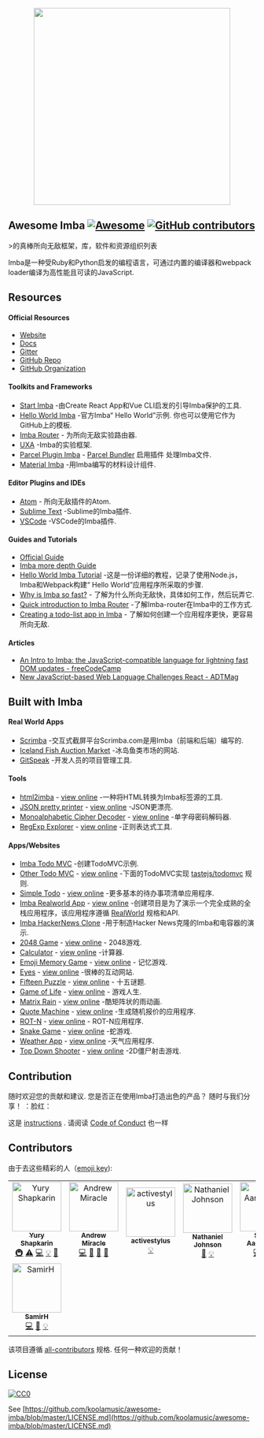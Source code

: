 <div class="github-widget" data-repo="koolamusic/awesome-imba"></div>

<p align="center">
	<a href="http://imba.io" align="center" target="_blank">
		<img width="400" src="https://raw.githubusercontent.com/koolamusic/awesome-imba/master/./logo/imba-awesome-logo.min.svg?sanitize=true">
	</a>
</p>


## Awesome Imba [![Awesome](https://cdn.rawgit.com/sindresorhus/awesome/d7305f38d29fed78fa85652e3a63e154dd8e8829/media/badge.svg)](https://github.com/sindresorhus/awesome) [![GitHub contributors](https://img.shields.io/github/contributors/koolamusic/awesome-imba)](#contributors)

&gt;的真棒所向无敌框架，库，软件和资源组织列表

Imba是一种受Ruby和Python启发的编程语言，可通过内置的编译器和webpack loader编译为高性能且可读的JavaScript.





## Resources

#### Official Resources

- [Website](https://imba.io)
- [Docs](https://imba.io/docs)
- [Gitter](https://gitter.im/somebee/imba)
- [GitHub Repo](https://github.com/imba/imba)
- [GitHub Organization](https://github.com/imba)


#### Toolkits and Frameworks

- [Start Imba](https://github.com/athif23/start-imba) -由Create React App和Vue CLI启发的引导Imba保护的工具.
- [Hello World Imba](https://github.com/imba/hello-world-imba)  -官方Imba“ Hello World”示例.  你也可以使用它作为GitHub上的模板.
- [Imba Router](https://github.com/somebee/imba-router) - 为所向无敌实验路由器.
- [UXA](https://github.com/somebee/uxa) -Imba的实验框架.
- [Parcel Plugin Imba](https://github.com/imba/parcel-plugin-imba) - [Parcel Bundler](https://parceljs.org/) 启用插件 
处理Imba文件.
- [Material Imba](https://github.com/nathanjohnson320/material-imba) -用Imba编写的材料设计组件.


#### Editor Plugins and IDEs

- [Atom](http://github.com/somebee/language-imba) - 所向无敌插件的Atom.
- [Sublime Text](http://github.com/somebee/sublime-imba) -Sublime的Imba插件.
- [VSCode](http://github.com/somebee/vscode-imba) -VSCode的Imba插件.


#### Guides and Tutorials

- [Official Guide](https://imba.io/guides)
- [Imba more depth Guide](https://imba.github.io/imba-guide/)
- [Hello World Imba Tutorial](https://github.com/jiggneshhgohel/hello-world-imba-tutorial) -这是一份详细的教程，记录了使用Node.js，Imba和Webpack构建“ Hello World”应用程序所采取的步骤.
- [Why is Imba so fast?](https://scrimba.com/p/pJkZsB/c6B9rAM) - 了解为什么所向无敌快，具体如何工作，然后玩弄它.
- [Quick introduction to Imba Router](https://scrimba.com/playlist/pMvYcg) -了解Imba-router在Imba中的工作方式.
- [Creating a todo-list app in Imba](https://scrimba.com/p/pDzDSZ/cRvRMSB) - 了解如何创建一个应用程序更快，更容易所向无敌.


#### Articles

- [An Intro to Imba: the JavaScript-compatible language for lightning fast DOM updates - freeCodeCamp](https://medium.freecodecamp.org/introduction-to-imba-the-alternative-to-javascript-e2aa1e3d1769)
- [New JavaScript-based Web Language Challenges React - ADTMag](https://adtmag.com/articles/2016/01/14/imba-web-language.aspx)


## Built with Imba

#### Real World Apps

- [Scrimba](http://scrimba.com) -交互式截屏平台Scrimba.com是用Imba（前端和后端）编写的.
- [Iceland Fish Auction Market](https://rsf.is) -冰岛鱼类市场的网站.
- [GitSpeak](https://gitspeak.com) -开发人员的项目管理工具.


#### Tools

- [html2imba](https://github.com/konsumer/html2imba) - [view online](http://konsumer.js.org/html2imba/) -一种将HTML转换为Imba标签源的工具.
- [JSON pretty printer](https://github.com/taw/imba-json-beautifier) - [view online](https://taw.github.io/imba-json-beautifier) -JSON更漂亮.
- [Monoalphabetic Cipher Decoder](https://github.com/taw/imba-monoalphabetic) - [view online](https://taw.github.io/imba-monoalphabetic) -单字母密码解码器.
- [RegExp Explorer](https://github.com/taw/imba-regexp-explorer) - [view online](https://taw.github.io/imba-regexp-explorer) -正则表达式工具.


#### Apps/Websites

- [Imba Todo MVC](https://github.com/somebee/todomvc-imba) -创建TodoMVC示例.
- [Other Todo MVC](https://github.com/shapkarin/imba-todo) - [view online](https://shapkarin.github.io/imba-todo/) -下面的TodoMVC实现 [tastejs/todomvc](https://github.com/tastejs/todomvc) 规则.
- [Simple Todo](https://github.com/taw/imba-todo-list) - [view online](https://taw.github.io/imba-todo-list) -更多基本的待办事项清单应用程序.
- [Imba Realworld App](https://github.com/cartonalexandre/imba-realworld-example-app) - [view online](https://imba-realworld-example-app.netlify.com/) -创建项目是为了演示一个完全成熟的全栈应用程序，该应用程序遵循 [RealWorld](https://github.com/gothinkster/realworld) 规格和API.
- [Imba HackerNews Clone](https://github.com/SamirHodzic/imba-capacitor-hn) -用于制造Hacker News克隆的Imba和电容器的演示.
- [2048 Game](https://github.com/taw/imba-2048) - [view online](https://taw.github.io/imba-2048) -  2048游戏.
- [Calculator](https://github.com/taw/imba-calculator) - [view online](https://taw.github.io/imba-calculator)  -计算器.
- [Emoji Memory Game](https://github.com/taw/imba-emoji-memory) - [view online](https://taw.github.io/imba-emoji-memory) - 记忆游戏.
- [Eyes](https://github.com/taw/imba-eyes) - [view online](https://taw.github.io/imba-eyes) -很棒的互动网站.
- [Fifteen Puzzle](https://github.com/taw/imba-fifteen) - [view online](https://taw.github.io/imba-fifteen) - 十五谜题.
- [Game of Life](https://github.com/taw/imba-game-of-life) - [view online](https://taw.github.io/imba-game-of-life) - 游戏人生.
- [Matrix Rain](https://github.com/taw/imba-matrix-rain) - [view online](https://taw.github.io/imba-matrix-rain) -酷矩阵状的雨动画.
- [Quote Machine](https://github.com/taw/imba-quote-machine) - [view online](https://taw.github.io/imba-quote-machine) -生成随机报价的应用程序.
- [ROT-N](https://github.com/taw/imba-rotn) - [view online](https://taw.github.io/imba-rotn) -  ROT-N应用程序.
- [Snake Game](https://github.com/taw/imba-snake) - [view online](https://taw.github.io/imba-snake) -蛇游戏.
- [Weather App](https://github.com/taw/imba-weather) - [view online](https://taw.github.io/imba-weather) -天气应用程序.
- [Top Down Shooter](https://github.com/CassianoSF/imba-top-down-shooter) - [view online](https://cassianosf.github.io/imba-top-down-shooter/dist/index.html) -2D僵尸射击游戏.


## Contribution
 随时欢迎您的贡献和建议.  您是否正在使用Imba打造出色的产品？  随时与我们分享！  ：脸红：

这是 [instructions](https://github.com/koolamusic/awesome-imba/blob/master/./CONTRIBUTING.md) .  请阅读 [Code of Conduct](https://github.com/koolamusic/awesome-imba/blob/master/.github/CODE_OF_CONDUCT.md) 也一样


## Contributors

由于去这些精彩的人（[emoji key](https://allcontributors.org/docs/en/emoji-key)):

<!-- ALL-CONTRIBUTORS-LIST:START - Do not remove or modify this section -->
<!-- prettier-ignore -->
<table>
  <tr>
    <td align="center"><a href="http://shapkarin.me"><img src="https://avatars1.githubusercontent.com/u/1463086?v=4" width="100px;" alt="Yury Shapkarin"/><br /><sub><b>Yury Shapkarin</b></sub></a><br /><a href="#infra-shapkarin" title="Infrastructure (Hosting, Build-Tools, etc)">🚇</a> <a href="https://raw.githubusercontent.com/koolamusic/awesome-imba/commits?author=shapkarin" title="Tests">⚠️</a> <a href="https://raw.githubusercontent.com/koolamusic/awesome-imba/commits?author=shapkarin" title="Code">💻</a> <a href="#example-shapkarin" title="Examples">💡</a> <a href="https://raw.githubusercontent.com/koolamusic/awesome-imba/commits?author=shapkarin" title="Documentation">📖</a></td>
    <td align="center"><a href="http://bit.ly/2EnR6Gf"><img src="https://avatars3.githubusercontent.com/u/8960757?v=4" width="100px;" alt="Andrew Miracle"/><br /><sub><b>Andrew Miracle</b></sub></a><br /><a href="https://raw.githubusercontent.com/koolamusic/awesome-imba/commits?author=koolamusic" title="Code">💻</a> <a href="https://raw.githubusercontent.com/koolamusic/awesome-imba/commits?author=koolamusic" title="Documentation">📖</a> <a href="#review-koolamusic" title="Reviewed Pull Requests">👀</a> <a href="#tool-koolamusic" title="Tools">🔧</a></td>
    <td align="center"><a href="https://raw.githubusercontent.com/activestylus"><img src="https://avatars0.githubusercontent.com/u/285?v=4" width="100px;" alt="activestylus"/><br /><sub><b>activestylus</b></sub></a><br /><a href="#example-activestylus" title="Examples">💡</a></td>
    <td align="center"><a href="https://b1001.herokuapp.com/"><img src="https://avatars3.githubusercontent.com/u/1680341?v=4" width="100px;" alt="Nathaniel Johnson"/><br /><sub><b>Nathaniel Johnson</b></sub></a><br /><a href="https://raw.githubusercontent.com/koolamusic/awesome-imba/commits?author=nathanjohnson320" title="Documentation">📖</a> <a href="#example-nathanjohnson320" title="Examples">💡</a></td>
    <td align="center"><a href="http://imba.io"><img src="https://avatars2.githubusercontent.com/u/8467?v=4" width="100px;" alt="Sindre Aarsaether"/><br /><sub><b>Sindre Aarsaether</b></sub></a><br /><a href="https://raw.githubusercontent.com/koolamusic/awesome-imba/commits?author=somebee" title="Code">💻</a> <a href="https://raw.githubusercontent.com/koolamusic/awesome-imba/commits?author=somebee" title="Documentation">📖</a> <a href="#example-somebee" title="Examples">💡</a></td>
    <td align="center"><a href="https://keybase.io/konsumer"><img src="https://avatars1.githubusercontent.com/u/83857?v=4" width="100px;" alt="David Konsumer"/><br /><sub><b>David Konsumer</b></sub></a><br /><a href="https://raw.githubusercontent.com/koolamusic/awesome-imba/commits?author=konsumer" title="Code">💻</a> <a href="https://raw.githubusercontent.com/koolamusic/awesome-imba/commits?author=konsumer" title="Documentation">📖</a> <a href="#example-konsumer" title="Examples">💡</a></td>
    <td align="center"><a href="https://raw.githubusercontent.com/athif23"><img src="https://avatars3.githubusercontent.com/u/15215827?v=4" width="100px;" alt="At Indo"/><br /><sub><b>At Indo</b></sub></a><br /><a href="https://raw.githubusercontent.com/koolamusic/awesome-imba/commits?author=athif23" title="Code">💻</a> <a href="https://raw.githubusercontent.com/koolamusic/awesome-imba/commits?author=athif23" title="Documentation">📖</a> <a href="#design-athif23" title="Design">🎨</a></td>
  </tr>
  <tr>
    <td align="center"><a href="https://raw.githubusercontent.com/SamirHodzic"><img src="https://avatars0.githubusercontent.com/u/10077663?v=4" width="100px;" alt="SamirH"/><br /><sub><b>SamirH</b></sub></a><br /><a href="https://raw.githubusercontent.com/koolamusic/awesome-imba/commits?author=SamirHodzic" title="Code">💻</a> <a href="https://raw.githubusercontent.com/koolamusic/awesome-imba/commits?author=SamirHodzic" title="Documentation">📖</a> <a href="#example-SamirHodzic" title="Examples">💡</a></td>
  </tr>
</table>

<!-- ALL-CONTRIBUTORS-LIST:END -->

该项目遵循 [all-contributors](https://github.com/all-contributors/all-contributors)  规格.  任何一种欢迎的贡献！


## License
[![CC0](http://mirrors.creativecommons.org/presskit/buttons/88x31/svg/cc-zero.svg)](http://creativecommons.org/publicdomain/zero/1.0/)

See [https://github.com/koolamusic/awesome-imba/blob/master/LICENSE.md](https://github.com/koolamusic/awesome-imba/blob/master/LICENSE.md)
